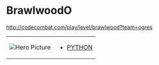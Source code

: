 # BrawlwoodO 

http://codecombat.com/play/level/brawlwood?team=ogres
<table>
<tr>
<td>

![Hero Picture](hero.png?raw=true "Hero Picture")

</td>
<td>
<ul>
<li>

[PYTHON](BrawlwoodO.py)

</li>
</td>
</tr>
<table>